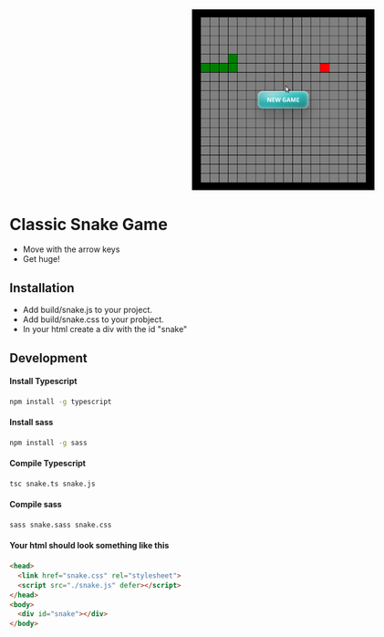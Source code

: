 <div style="text-align: center; min-width: 100vw;">
  <img style="max-width: 400px;" src="https://github.com/Draigan/snake/blob/main/snake.gif" width="320" />
</div>

# Classic Snake Game

- Move with the arrow keys
- Get huge!

## Installation
- Add build/snake.js to your project.
- Add build/snake.css to your probject.
- In your html create a div with the id "snake"
  
## Development
#### Install Typescript
```bash
npm install -g typescript
```
#### Install sass
```bash
npm install -g sass
```
#### Compile Typescript
```bash
tsc snake.ts snake.js
```
#### Compile sass
```bash
sass snake.sass snake.css
```
#### Your html should look something like this
```html
<head>
  <link href="snake.css" rel="stylesheet">
  <script src="./snake.js" defer></script>
</head>
<body>
  <div id="snake"></div>
</body>
```
